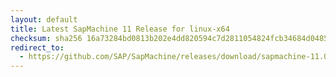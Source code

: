 ```yaml
---
layout: default
title: Latest SapMachine 11 Release for linux-x64
checksum: sha256 16a73284bd0813b202e4dd820594c7d2811054824fcb34684d04853bb86a4091
redirect_to:
  - https://github.com/SAP/SapMachine/releases/download/sapmachine-11.0.22/sapmachine-jre-11.0.22_linux-x64_bin.tar.gz
---
```


